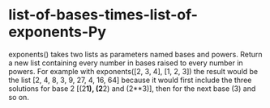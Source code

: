 # list-of-bases-times-list-of-exponents-Py
exponents() takes two lists as parameters named bases and powers. Return a new list containing every number in bases raised to every number in powers. For example with exponents([2, 3, 4], [1, 2, 3])  the result would be the list [2, 4, 8, 3, 9, 27, 4, 16, 64] because it would first include the three solutions for base 2  [(2**1), (2**2) and (2**3)], then for the next base (3) and so on. 
